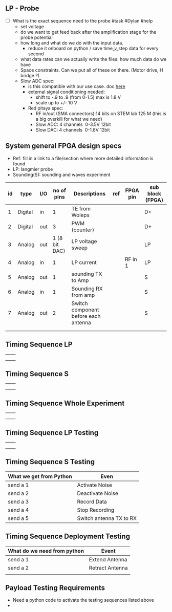 
## LP - Probe

- [ ] What is the exact sequence need to the probe #task #Dylan #help
	- set voltage
	- do we want to get feed back after the amplification stage for the probe potential
	- how long and what do we do with the input data.
		- reduce it onboard on python / save time_v_step data for every second
	- what data rates can we actually write the files: how much data do we have
	- Space constraints. Can we put all of these on there. (Motor drive, H bridge ?)
	- Slow ADC spec:
		- is this compatible with our use case. doc [here](https://redpitaya.readthedocs.io/en/latest/appsFeatures/examples/analog/ana-exm2.html)
		- external signal conditioning needed:
			- shift to -.9 to .9 (from 0-1.5) max is 1.8 V
			- scale up to +/- 10 V
		- Red pitaya spec:
			- RF in/out (SMA connectors):14 bits on STEM lab 125 M (this is a big overkill for what we need)
			- Slow ADC: 4 channels  0-3.5V 12bit
			- Slow DAC:  4 channels  0-1.8V 12bit

## System general FPGA design specs

- Ref: fill in a link to a file/section where more detailed information is found
- LP: langmier probe 
- Sounding(S): sounding and waves experiment 

| id | type | I/O | no of pins | Descriptions | ref | FPGA pin | sub block (FPGA) |
| ---- | ---- | ---- | ---- | ---- | ---- | ---- | ---- |
| 1 | Digital | in | 1 | TE from Woleps |  |  | D+ |
| 2 | Digital | out | 3 | PWM (counter) |  |  | D+ |
| 3 | Analog | out | 1 (8 bit DAC) | LP voltage sweep |  |  | LP |
| 4 | Analog | in | 1 | LP current |  | RF in 1 | LP |
| 5 | Analog | out | 1 | sounding TX to Amp |  |  | S |
| 6 | Analog | in | 1 | Sounding RX from amp |  |  | S |
| 7 | Analog | out | 2 | Switch component before each antenna |  |  | S |
|  |  |  |  |  |  |  |  |
|  |  |  |  |  |  |  |  |
##  Timing Sequence LP

|  |  |
| ---- | ---- |
|  |  |
|  |  |
|  |  |

##  Timing Sequence S

|  |  |
| ---- | ---- |
|  |  |
|  |  |
|  |  |

##  Timing Sequence Whole Experiment

|  |  |
| ---- | ---- |
|  |  |
|  |  |
|  |  |

##  Timing Sequence LP Testing

|  |  |
| ---- | ---- |
|  |  |
|  |  |
|  |  |

##  Timing Sequence S Testing

| What we get from Python | Even |
| ---- | ---- |
| send a 1 | Activate Noise |
| send a 2 | Deactivate Noise |
| send a 3 | Record Data |
| send a 4 | Stop Recording |
| send a 5 | Switch antenna TX to RX |

##  Timing Sequence Deployment Testing

| What do we need from python | Event |
| ---- | ---- |
| send a 1 | Extend Antenna |
| send a 2 | Retract Antenna |
|  |  |

##  Payload Testing Requirements
- Need a python code to activate the testing sequences listed above
- 

